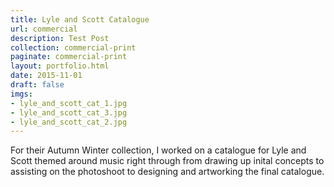 ```yaml
---
title: Lyle and Scott Catalogue
url: commercial
description: Test Post
collection: commercial-print
paginate: commercial-print
layout: portfolio.html
date: 2015-11-01
draft: false
imgs:
- lyle_and_scott_cat_1.jpg
- lyle_and_scott_cat_3.jpg
- lyle_and_scott_cat_2.jpg
---
```

For their Autumn Winter collection, I worked on a catalogue for Lyle and Scott themed around music right through from drawing up inital concepts to assisting on the photoshoot to designing and artworking the final catalogue.
